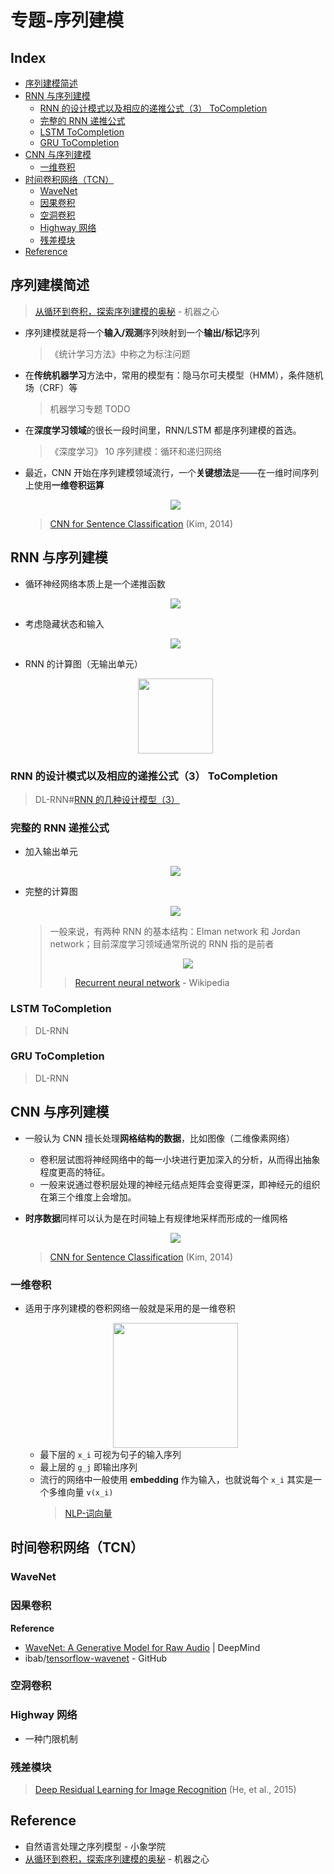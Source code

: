 专题-序列建模
===

Index
---
<!-- TOC -->

- [序列建模简述](#序列建模简述)
- [RNN 与序列建模](#rnn-与序列建模)
  - [RNN 的设计模式以及相应的递推公式（3） ToCompletion](#rnn-的设计模式以及相应的递推公式3-tocompletion)
  - [完整的 RNN 递推公式](#完整的-rnn-递推公式)
  - [LSTM ToCompletion](#lstm-tocompletion)
  - [GRU ToCompletion](#gru-tocompletion)
- [CNN 与序列建模](#cnn-与序列建模)
  - [一维卷积](#一维卷积)
- [时间卷积网络（TCN）](#时间卷积网络tcn)
  - [WaveNet](#wavenet)
  - [因果卷积](#因果卷积)
  - [空洞卷积](#空洞卷积)
  - [Highway 网络](#highway-网络)
  - [残差模块](#残差模块)
- [Reference](#reference)

<!-- /TOC -->

## 序列建模简述
> [从循环到卷积，探索序列建模的奥秘](https://mp.weixin.qq.com/s/f0sv7c-H5o5L_wy2sUonUQ) - 机器之心
- 序列建模就是将一个**输入/观测**序列映射到一个**输出/标记**序列
  > 《统计学习方法》中称之为标注问题
- 在**传统机器学习**方法中，常用的模型有：隐马尔可夫模型（HMM），条件随机场（CRF）等
  > 机器学习专题 TODO
- 在**深度学习领域**的很长一段时间里，RNN/LSTM 都是序列建模的首选。
  > 《深度学习》 10 序列建模：循环和递归网络
- 最近，CNN 开始在序列建模领域流行，一个**关键想法**是——在一维时间序列上使用**一维卷积运算**
  <div align="center"><img src="../assets/TIM截图20180808105242.png" height="" /></div>

  > [CNN for Sentence Classification](https://arxiv.org/abs/1408.5882) (Kim, 2014)

## RNN 与序列建模
- 循环神经网络本质上是一个递推函数
  <div align="center"><a href="http://www.codecogs.com/eqnedit.php?latex=\dpi{120}&space;s^{(t)}=f(s^{(t-1)};\theta)"><img src="../assets/公式_20180808110452.png" height="" /></a></div>

- 考虑隐藏状态和输入
  <div align="center"><a href="http://www.codecogs.com/eqnedit.php?latex=\dpi{120}&space;h^{(t)}=f({\color{Red}h^{(t-1)},x^{(t)}};\theta)"><img src="../assets/公式_20180808110741.png" height="" /></a></div>

- RNN 的计算图（无输出单元）
  <div align="center"><img src="../assets/TIM截图20180808110903.png" height="120" /></div>

### RNN 的设计模式以及相应的递推公式（3） ToCompletion
> DL-RNN#[RNN 的几种设计模型（3）](./DL-RNN.md#rnn-的几种设计模型3)

### 完整的 RNN 递推公式
- 加入输出单元
  <div align="center"><a href="http://www.codecogs.com/eqnedit.php?latex=\large&space;\begin{aligned}&space;\textbf{\emph{a}}^{(t)}&=\textbf{\emph{b}}&plus;\textbf{\emph{Wh}}^{(t-1)}&plus;\textbf{\emph{Ux}}^{(t)}\\&space;\textbf{\emph{h}}^{(t)}&=\tanh(\textbf{\emph{a}}^{(t)})\\&space;\textbf{\emph{o}}^{(t)}&=\textbf{\emph{c}}&plus;\textbf{\emph{Vh}}^{(t)}\\&space;\hat{\textbf{\emph{y}}}^{(t)}&=\mathrm{softmax}(\textbf{\emph{o}}^{(t)})&space;\end{aligned}"><img src="../assets/公式_20180808114308.png" height="" /></a></div>

- 完整的计算图
  <div align="center"><img src="../assets/TIM截图20180808111835.png" height="" /></div>
  
  > 一般来说，有两种 RNN 的基本结构：Elman network 和 Jordan network；目前深度学习领域通常所说的 RNN 指的是前者
  > <div align="center"><img src="../assets/TIM截图20180808114753.png" height="" /></div>
  >
  >> [Recurrent neural network](https://en.wikipedia.org/wiki/Recurrent_neural_network#Elman_networks_and_Jordan_networks) - Wikipedia 
  

### LSTM ToCompletion
> DL-RNN

### GRU ToCompletion
> DL-RNN

## CNN 与序列建模
- 一般认为 CNN 擅长处理**网格结构的数据**，比如图像（二维像素网络）
  - 卷积层试图将神经网络中的每一小块进行更加深入的分析，从而得出抽象程度更高的特征。
  - 一般来说通过卷积层处理的神经元结点矩阵会变得更深，即神经元的组织在第三个维度上会增加。
- **时序数据**同样可以认为是在时间轴上有规律地采样而形成的一维网格
  <div align="center"><img src="../assets/TIM截图20180808105242.png" height="" /></div>

  > [CNN for Sentence Classification](https://arxiv.org/abs/1408.5882) (Kim, 2014)

### 一维卷积
- 适用于序列建模的卷积网络一般就是采用的是一维卷积
  <div align="center"><img src="../assets/TIM截图20180808135512.png" height="200" /></div>

  - 最下层的 `x_i` 可视为句子的输入序列
  - 最上层的 `g_j` 即输出序列
  - 流行的网络中一般使用 **embedding** 作为输入，也就说每个 `x_i` 其实是一个多维向量 `v(x_i)`
    > [NLP-词向量](./NLP-词向量.md)


## 时间卷积网络（TCN）

### WaveNet

### 因果卷积

**Reference**
- [WaveNet: A Generative Model for Raw Audio](https://deepmind.com/blog/wavenet-generative-model-raw-audio/) | DeepMind
- ibab/[tensorflow-wavenet](https://github.com/ibab/tensorflow-wavenet) - GitHub

### 空洞卷积

### Highway 网络
- 一种门限机制

### 残差模块
> [Deep Residual Learning for Image Recognition](https://arxiv.org/abs/1512.03385) (He, et al., 2015)


## Reference
- 自然语言处理之序列模型 - 小象学院
- [从循环到卷积，探索序列建模的奥秘](https://mp.weixin.qq.com/s/f0sv7c-H5o5L_wy2sUonUQ) - 机器之心